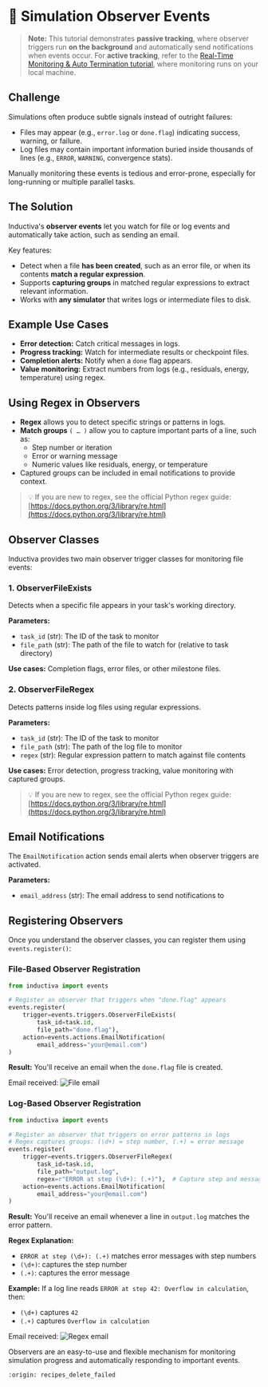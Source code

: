 # 👀 Simulation Observer Events

> **Note:** This tutorial demonstrates **passive tracking**, where observer triggers run **on the background**
> and automatically send notifications when events occur.
> For **active tracking**, refer to the [Real-Time Monitoring & Auto Termination tutorial](https://inductiva.ai/guides/scale-up/recipes/real-time-simulation-monitoring), where monitoring runs
> on your local machine.

## Challenge

Simulations often produce subtle signals instead of outright failures:

- Files may appear (e.g., `error.log` or `done.flag`) indicating success, warning, or failure.
- Log files may contain important information buried inside thousands of lines
  (e.g., `ERROR`, `WARNING`, convergence stats).

Manually monitoring these events is tedious and error-prone,
especially for long-running or multiple parallel tasks.


## The Solution

Inductiva's **observer events** let you watch for file or log events and automatically take action, 
such as sending an email.

Key features:

- Detect when a file **has been created**, such as an error file, or when its contents **match a regular expression**.
- Supports **capturing groups** in matched regular expressions to extract relevant information.
- Works with **any simulator** that writes logs or intermediate files to disk.

## Example Use Cases

- **Error detection:** Catch critical messages in logs.
- **Progress tracking:** Watch for intermediate results or checkpoint files.
- **Completion alerts:** Notify when a `done` flag appears.
- **Value monitoring:** Extract numbers from logs (e.g., residuals, energy, temperature) using regex.

## Using Regex in Observers

- **Regex** allows you to detect specific strings or patterns in logs.
- **Match groups** `( … )` allow you to capture important parts of a line, such as:
  - Step number or iteration
  - Error or warning message
  - Numeric values like residuals, energy, or temperature
- Captured groups can be included in email notifications to provide context.

> 💡 If you are new to regex, see the official Python regex guide:  
> [https://docs.python.org/3/library/re.html](https://docs.python.org/3/library/re.html)


## Observer Classes

Inductiva provides two main observer trigger classes for monitoring file events:

### 1. ObserverFileExists

Detects when a specific file appears in your task's working directory.

**Parameters:**
- `task_id` (str): The ID of the task to monitor
- `file_path` (str): The path of the file to watch for (relative to task directory)

**Use cases:** Completion flags, error files, or other milestone files.

### 2. ObserverFileRegex

Detects patterns inside log files using regular expressions.

**Parameters:**
- `task_id` (str): The ID of the task to monitor  
- `file_path` (str): The path of the log file to monitor
- `regex` (str): Regular expression pattern to match against file contents

**Use cases:** Error detection, progress tracking, value monitoring with captured groups.

> 💡 If you are new to regex, see the official Python regex guide:
> [https://docs.python.org/3/library/re.html](https://docs.python.org/3/library/re.html)

## Email Notifications

The `EmailNotification` action sends email alerts when observer triggers are activated.

**Parameters:**
- `email_address` (str): The email address to send notifications to

## Registering Observers

Once you understand the observer classes, you can register them using `events.register()`:

### File-Based Observer Registration

```python
from inductiva import events

# Register an observer that triggers when "done.flag" appears
events.register(
    trigger=events.triggers.ObserverFileExists(
        task_id=task.id,
        file_path="done.flag"),
    action=events.actions.EmailNotification(
        email_address="your@email.com")
)
```

**Result:** You'll receive an email when the `done.flag` file is created.

Email received:
![File email](static/file-email.png)

### Log-Based Observer Registration

```python
from inductiva import events

# Register an observer that triggers on error patterns in logs
# Regex captures groups: (\d+) = step number, (.+) = error message
events.register(
    trigger=events.triggers.ObserverFileRegex(
        task_id=task.id,
        file_path="output.log",
        regex=r"ERROR at step (\d+): (.+)"),  # Capture step and message
    action=events.actions.EmailNotification(
        email_address="your@email.com")
)
```

**Result:** You'll receive an email whenever a line in `output.log` matches the error pattern.

**Regex Explanation:**
- `ERROR at step (\d+): (.+)` matches error messages with step numbers
- `(\d+)`: captures the step number  
- `(.+)`: captures the error message  

**Example:** If a log line reads `ERROR at step 42: Overflow in calculation`, then:
- `(\d+)` captures `42`
- `(.+)` captures `Overflow in calculation`

Email received:
![Regex email](static/regex-email.png)

Observers are an easy-to-use and flexible mechanism for monitoring simulation progress and automatically responding to important events.


```{banner_small}
:origin: recipes_delete_failed
```